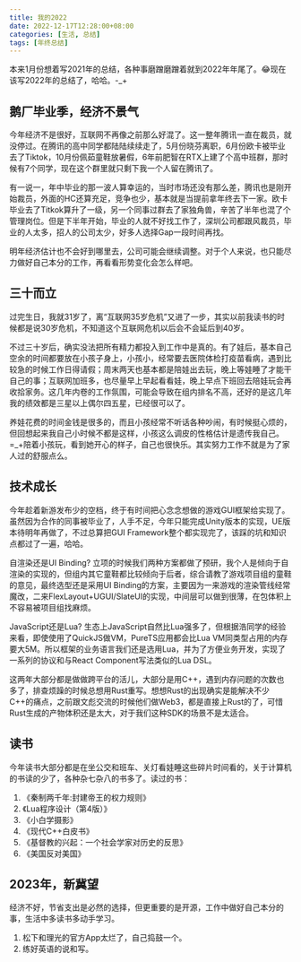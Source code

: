 ```yaml
---
title: 我的2022
date: 2022-12-17T12:28:00+08:00
categories: [生活, 总结]
tags: [年终总结]
---
```


本来1月份想着写2021年的总结，各种事磨蹭磨蹭着就到2022年年尾了。😂现在该写2022年的总结了，哈哈。-_+

## 鹅厂毕业季，经济不景气

今年经济不是很好，互联网不再像之前那么好混了。这一整年腾讯一直在裁员，就没停过。在腾讯的高中同学都陆陆续续走了，5月份晓芬离职，6月份欧卡被毕业去了Tiktok，10月份佩茹童鞋放暑假，6年前肥智在RTX上建了个高中班群，那时候有7个同学，现在这个群里就只剩下我一个人留在腾讯了。

有一说一，年中毕业的那一波人算幸运的，当时市场还没有那么差，腾讯也是刚开始裁员，外面的HC还算充足，竞争也少，基本就是当提前拿年终去下一家。欧卡毕业去了Titkok算升了一级，另一个同事过群去了家独角兽，辛苦了半年也混了个管理岗位。但是下半年开始，毕业的人就不好找工作了，深圳公司都跟风裁员，毕业的人太多，招人的公司太少，好多人选择Gap一段时间再找。

明年经济估计也不会好到哪里去，公司可能会继续调整。对于个人来说，也只能尽力做好自己本分的工作，再看看形势变化会怎么样吧。

## 三十而立

过完生日，我就31岁了，离“互联网35岁危机”又进了一步，其实以前我读书的时候都是说30岁危机，不知道这个互联网危机以后会不会延后到40岁。

不过三十岁后，确实没法把所有精力都投入到工作中是真的。有了娃后，基本自己空余的时间都要放在小孩子身上，小孩小，经常要去医院体检打疫苗看病，遇到比较急的时候工作日得请假；周末两天也基本都是陪娃出去玩，晚上等娃睡了才能干自己的事；互联网加班多，也尽量早上早起看看娃，晚上早点下班回去陪娃玩会再收拾家务。这几年内卷的工作氛围，可能会导致在组内排名不高，还好的是这几年我的绩效都是三星以上偶尔四五星，已经很可以了。

养娃花费的时间金钱是很多的，而且小孩经常不听话各种吵闹，有时候挺心烦的，但回想起来我自己小时候不都是这样，小孩这么调皮的性格估计是遗传我自己。=_+陪着小孩玩，看到她开心的样子，自己也很快乐。其实努力工作不就是为了家人过的舒服点么。

## 技术成长

今年趁着新游发布少的空档，终于有时间把心念念想做的游戏GUI框架给实现了。虽然因为合作的同事被毕业了，人手不足，今年只能完成Unity版本的实现，UE版本待明年再做了，不过总算把GUI Framework整个都实现完了，该踩的坑和知识点都过了一遍，哈哈。

自渲染还是UI Binding? 立项的时候我们两种方案都做了预研，我个人是倾向于自渲染的实现的，但组内其它童鞋都比较倾向于后者，综合请教了游戏项目组的童鞋的意见，最终选型还是采用UI Binding的方案，主要因为一来游戏的渲染管线经常魔改，二来FlexLayout+UGUI/SlateUI的实现，中间层可以做到很薄，在包体积上不容易被项目组找麻烦。

JavaScript还是Lua? 生态上JavaScript自然比Lua强多了，但根据浩同学的经验来看，即使使用了QuickJS做VM，PureTS应用都会比Lua VM同类型占用的内存要大5M。所以框架的业务语言我们还是选用Lua，并为了方便业务开发，实现了一系列的协议和与React Component写法类似的Lua DSL。

这两年大部分都是做做跨平台的活儿，大部分是用C++，遇到内存问题的次数也多了，排查烦躁的时候总想用Rust重写。想想Rust的出现确实是能解决不少C++的痛点，之前跟文彪交流的时候他们做Web3，都是直接上Rust的了，可惜Rust生成的产物体积还是太大，对于我们这种SDK的场景不是太适合。

## 读书

今年读书大部分都是在坐公交和班车、关灯看娃睡这些碎片时间看的，关于计算机的书读的少了，各种杂七杂八的书多了。读过的书：

1. 《秦制两千年:封建帝王的权力规则》
2. 《Lua程序设计（第4版）》
3. 《小白学摄影》
4. 《现代C++白皮书》
5. 《基督教的兴起：一个社会学家对历史的反思》
6. 《美国反对美国》

## 2023年，新冀望

经济不好，节省支出是必然的选择，但更重要的是开源，工作中做好自己本分的事，生活中多读书多动手学习。

1. 松下和理光的官方App太烂了，自己捣鼓一个。
2. 练好英语的说和写。

